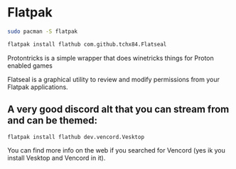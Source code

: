 # Flatpak

```bash
sudo pacman -S flatpak
```

```bash
flatpak install flathub com.github.tchx84.Flatseal
```

Protontricks is a simple wrapper that does winetricks things for Proton enabled games

Flatseal is a graphical utility to review and modify permissions from your Flatpak applications.

## A very good discord alt that you can stream from and can be themed:
```bash
flatpak install flathub dev.vencord.Vesktop
```

You can find more info on the web if you searched for Vencord (yes ik you install Vesktop and Vencord in it).
